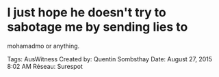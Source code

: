 # I just hope he doesn't try to sabotage me by sending lies to
mohamadmo or anything.

Tags: AusWitness
Created by: Quentin Sombsthay
Date: August 27, 2015 8:02 AM
Réseau: Surespot